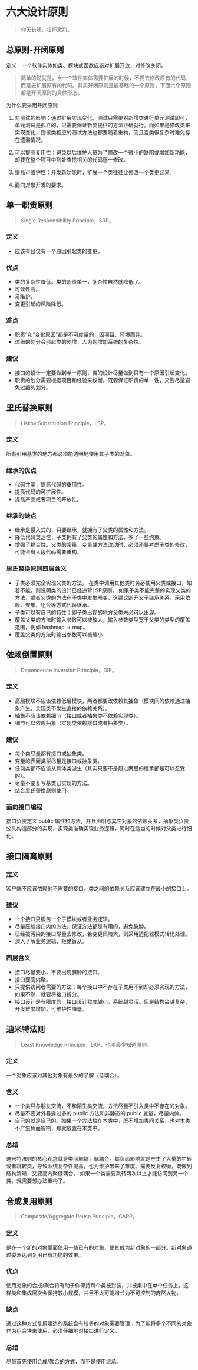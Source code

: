 # 六大设计原则

> 仰天长啸，壮怀激烈。

## 总原则-开闭原则

定义：一个软件实体如类、模块或函数应该对扩展开放，对修改关闭。

>简单的说就是，当一个软件实体需要扩展的时候，不要去修改原有的代码，而是去扩展原有的代码。其实开闭原则是最基础的一个原则，下面六个原则都是开闭原则的具体形态。

为什么要采用开闭原则

1. 对测试的影响：通过扩展实现变化，测试只需要对新增类进行单元测试即可，单元测试是孤立的，只需要保证新类提供的方法正确就行。而如果是修改类来实现变化，则该类相应的测试方法也都要随着重构，而且当类很复杂时难免存在遗漏情况。

2. 可以提高复用性：避免以后维护人员为了修改一个微小的缺陷或增加新功能，却要在整个项目中到处查找相关的代码逐一修改。
3. 提高可维护性：开发新功能时，扩展一个类往往比修改一个类更容易。
4. 面向对象开发的要求。

## 单一职责原则

>Single Responsibility Principle，SRP。

### 定义

- 应该有且仅有一个原因引起类的变更。

### 优点

- 类的复杂性降低。类的职责单一，复杂性自然就降低了。
- 可读性高。
- 易维护。
- 变更引起的风险降低。

### 难点

- 职责”和“变化原因”都是不可度量的，因项目、环境而异。
- 过细的划分会引起类的剧增，人为的增加系统的复杂性。

### 建议

- 接口的设计一定要做到单一原则，类的设计尽量做到只有一个原因引起变化。
- 职责的划分需要根据项目和经验来权衡，既要保证职责的单一性，又要尽量避免过细的划分。

## 里氏替换原则

>Liskov Substitution Principle，LSP。

### 定义

所有引用基类的地方都必须能透明地使用其子类的对象。

### 继承的优点

- 代码共享，提高代码的重用性。
- 提高代码的可扩展性。
- 提高产品或者项目的开放性。

### 继承的缺点

- 继承是侵入式的，只要继承，就拥有了父类的属性和方法。
- 降低代码灵活性，子类拥有了父类的属性和方法，多了一些约束。
- 增强了耦合性。父类的常量、变量或方法改动时，必须还要考虑子类的修改，可能会有大段代码需要重构。

### 里氏替换原则四层含义

- 子类必须完全实现父类的方法。
  在类中调用其他类时务必使用父类或接口，如若不能，则说明类的设计已经违背LSP原则。
  如果子类不能完整的实现父类的方法，或者父类的方法在子类中发生畸变，这建议断开父子继承关系，采用依赖、聚集、组合等方式代替继承。
- 子类可以有自己的特性：即子类出现的地方父类未必可以出现。
- 覆盖父类的方法时输入参数可以被放大，输入参数类型宽于父类的类型的覆盖范围，例如 hashmap -> map。
- 覆盖父类的方法时输出参数可以被缩小
  

## 依赖倒置原则

>Dependence Inversion Principle，DIP。

### 定义

- 高层模块不应该依赖低层模块，两者都要改依赖其抽象（模块间的依赖通过抽象产生，实现类不发生直接的依赖关系）。
- 抽象不应该依赖细节（接口或者抽象类不依赖实现类）。
- 细节可以依赖抽象（实现类依赖接口或者抽象类）。

### 建议

- 每个类尽量都有接口或抽象类。
- 变量的表面类型尽量是接口或抽象类。
- 任何类都不应该从具体类派生（其实只要不是超过两层的继承都是可以忍受的）。
- 尽量不要复写基类已实现的方法。
- 结合里氏替换原则使用。

### 面向接口编程

接口负责定义 public 属性和方法，并且声明与其它对象的依赖关系，抽象类负责公共构造部分的实现，实现类准确实现业务逻辑，同时在适当的时候对父类进行细化。

## 接口隔离原则

### 定义

客户端不应该依赖他不需要的接口，类之间的依赖关系应该建立在最小的接口上。

### 建议

- 一个接口只服务一个子模块或者业务逻辑。
- 尽量压缩接口内的方法，保证方法都是有用的，避免臃肿。
- 已经被污染的接口尽量去修改，若变更风险大，则采用适配器模式转化处理。
- 深入了解业务逻辑，拒绝盲从。

### 四层含义

- 接口尽量要小，不要出现臃肿的接口。
- 接口要高内聚。
- 只提供访问者需要的方法：每个接口中不存在子类用不到却必须实现的方法，如果不然，就要将接口拆分。
- 接口设计是有限度的：接口设计粒度越小，系统越灵活。但是结构会越复杂、开发难度增加，可维护性降低。

## 迪米特法则

>Least Knowledge Principle，LKP，也叫最少知道原则。

### 定义

一个对象应该对其他对象有最少的了解（低耦合）。

### 含义

- 一个类只与朋友交流，不和陌生类交流，方法尽量不引入类中不存在的对象。
- 尽量不要对外暴露过多的 public 方法和非静态的 public 变量，尽量内敛。
- 自己的就是自己的。如果一个方法放在本类中，既不增加类间关系，也对本类不产生负面影响，那就放置在本类中。

### 总结

迪米特法则的核心观念就是类间解耦，低耦合。其负面影响就是产生了大量的中转或者跳转类，导致系统复杂性提高，也为维护带来了难度。需要反复权衡，既做到结构清晰，又要高内聚低耦合。
如果一个类需要跳转两次以上才能访问到另一个类，就需要想办法重构了。

## 合成复用原则

>Composite/Aggregate Reuse Principle，CARP。

### 定义

是在一个新的对象里面使用一些已有的对象，使其成为新对象的一部分。新对象通过委派达到复用已有功能的效果。

### 优点

使用对象的合成/聚合将有助于你保持每个类被封装，并被集中在单个任务上。这样类和集成层次会保持较小规模，并且不太可能增长为不可控制的庞然大物。

### 缺点

通过这种方式复用建造的系统会有较多的对象需要管理；为了能将多个不同的对象作为组合块来使用，必须仔细地对接口进行定义。

### 总结

尽量首先使用合成/聚合的方式，而不是使用继承。
